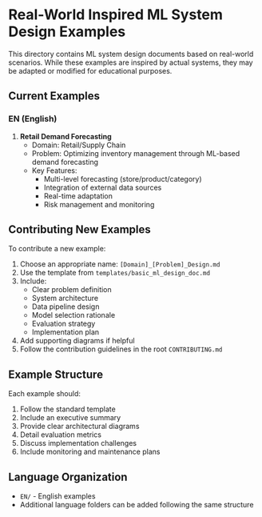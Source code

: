 # Real-World Inspired ML System Design Examples

This directory contains ML system design documents based on real-world scenarios. While these examples are inspired by actual systems, they may be adapted or modified for educational purposes.

## Current Examples

### EN (English)

1. **Retail Demand Forecasting**
   - Domain: Retail/Supply Chain
   - Problem: Optimizing inventory management through ML-based demand forecasting
   - Key Features:
     - Multi-level forecasting (store/product/category)
     - Integration of external data sources
     - Real-time adaptation
     - Risk management and monitoring

## Contributing New Examples

To contribute a new example:

1. Choose an appropriate name: `[Domain]_[Problem]_Design.md`
2. Use the template from `templates/basic_ml_design_doc.md`
3. Include:
   - Clear problem definition
   - System architecture
   - Data pipeline design
   - Model selection rationale
   - Evaluation strategy
   - Implementation plan
4. Add supporting diagrams if helpful
5. Follow the contribution guidelines in the root `CONTRIBUTING.md`

## Example Structure

Each example should:
1. Follow the standard template
2. Include an executive summary
3. Provide clear architectural diagrams
4. Detail evaluation metrics
5. Discuss implementation challenges
6. Include monitoring and maintenance plans

## Language Organization

- `EN/` - English examples
- Additional language folders can be added following the same structure 